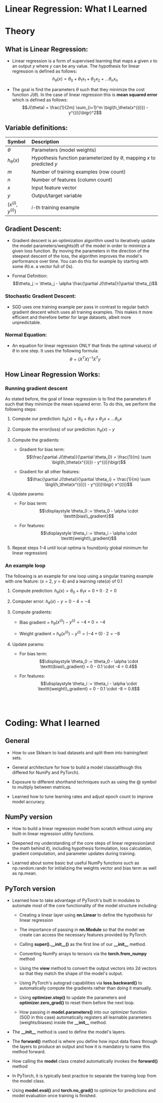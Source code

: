 # Linear Regression: What I Learned

# Theory

## What is Linear Regression:

- Linear regression is a form of supervised learning that maps a given
  $x$ to an output $y$ where $y$ can be any value. The hypothesis for
  linear regression is defined as follows:
  $$h_{\theta}(x) = \theta_0 + {\theta_1}{x_1} + {\theta_2}{x_2} + \dots            {\theta_n}x_n$$

- The goal is find the parameters $\theta$ such that they minimize the
  cost function $J(\theta)$. In the case of linear regression this is
  **mean squared error** which is defined as follows:
  $$J(\theta) = \frac{1}{2m} \sum_{i=1}^m \bigl(h_\theta(x^{(i)}) - y^{(i)}\bigr)^2$$

## Variable definitions:

| Symbol             | Description                                                     |
|:-------------------|:----------------------------------------------------------------|
| $\theta$           | Parameters (model weights)                                      |
| $h_{\theta}(x)$    | Hypothesis function parameterized by $\theta$, mapping $x$ to predicted $y$ |
| $m$                | Number of training examples (row count)                        |
| $n$                | Number of features (column count)                              |
| $x$                | Input feature vector                                            |
| $y$                | Output/target variable                                          |
| $(x^{(i)}, y^{(i)})$| $i$-th training example                                        |


## Gradient Descent:

- Gradient descent is an optimization algorithm used to iteratively
  update the model parameters/weights($\theta$) of the model in order to
  minimize a given loss function. By moving the parameters in the
  direction of the steepest descent of the loss, the algorithm improves
  the model's performance over time. You can do this for example by
  starting with some $\theta$(i.e. a vector full of 0s).

- Formal Definition:
  $$\theta_j := \theta_j - \alpha \frac{\partial J(\theta)}{\partial \theta_j}$$

### Stochastic Gradient Descent:

- SGD uses one training example per pass in contrast to regular batch
  gradient descent which uses all training examples. This makes it more
  efficient and therefore better for large datasets, albeit more
  unpredictable.

### Normal Equation:

- An equation for linear regression ONLY that finds the optimal value(s)
  of $\theta$ in one step. It uses the following formula:
  $$\theta = (X^{T}X)^{-1}X^{T}y$$

## How Linear Regression Works:

### Running gradient descent

As stated before, the goal of linear regression is to find the
parameters $\theta$ such that they minimize the mean squared error. To
do this, we perform the following steps:

1.  Compute our prediction:
    $h_\theta(x) = \theta_0 + \theta_1x + \theta_2x + \dots \theta_nx$

2.  Compute the error(loss) of our prediction: $h_\theta(x) - y$

3.  Compute the gradients:

    - Gradient for bias term:
      $$\frac{\partial J(\theta)}{\partial \theta_0} = \frac{1}{m} \sum \bigl(h_\theta(x^{(i)}) - y^{(i)}\bigr)$$

    - Gradient for all other features:
      $$\frac{\partial J(\theta)}{\partial \theta_i} = \frac{1}{m} \sum \bigl(h_\theta(x^{(i)}) - y^{(i)}\bigr) x^{(i)}$$

4.  Update params:

    - For bias term:
      $$\displaystyle \theta_0 := \theta_0 - \alpha \cdot \texttt{bias\\_gradient}$$

    - For features:
      $$\displaystyle \theta_i := \theta_i - \alpha \cdot \texttt{weight\\_gradient}$$

5.  Repeat steps 1-4 until local optima is found(only global minimum for
    linear regression)

### An example loop

The following is an example for one loop using a singular training
example with one feature: ($x$ = 2, $y$ = 4) and a learning
rate($\alpha$) of 0.1

1.  Compute prediction:
    $h_\theta(x) = \theta_0 + \theta_1x = 0 + 0 \cdot 2 = 0$

2.  Computer error: $h_\theta(x) - y = 0 - 4 = -4$

3.  Compute gradients:

    - Bias gradient = $h_\theta(x^{(i)}) - y^{(i)} = -4 + 0 = -4$

    - Weight gradient =
      $h_\theta(x^{(i)}) - y^{(i)} = (-4 + 0) \cdot 2 = -8$

4.  Update params:

    - For bias term:
      $$\displaystyle \theta_0 := \theta_0 - \alpha \cdot \texttt{bias\\_gradient} = 0 - 0.1 \cdot -4 = 0.4$$

    - For features:
      $$\displaystyle \theta_i := \theta_i - \alpha \cdot \texttt{weight\\_gradient} = 0 - 0.1 \cdot -8 = 0.8$$




  <br></br>

# Coding: What I learned

## General

- How to use Sklearn to load datasets and split them into training/test
  sets.

- General architecture for how to build a model class(although this
  differed for NumPy and PyTorch).

- Exposure to different shorthand techniques such as using the @ symbol
  to multiply between matrices.

- Learned how to tune learning rates and adjust epoch count to improve
  model accuracy.

## NumPy version

- How to build a linear regression model from scratch without using any
  built-in linear regression utility functions.

- Deepened my understanding of the core steps of linear regression(and
  the math behind it), including hypothesis formulation, loss
  calculation, gradient computation, and parameter updates during
  training.

- Learned about some basic but useful NumPy functions such as
  np.random.randn for initializing the weights vector and bias term as
  well as np.mean.

## PyTorch version

- Learned how to take advantage of PyTorch's built in modules to
  automate most of the core functionality of the model structure
  including:

  - Creating a linear layer using **nn.Linear** to define the hypothesis
    for linear regression

  - The importance of passing in **nn.Module** so that the model we
    create can access the necessary features provided by PyTorch.

  - Calling **super().\_\_init\_\_()** as the first line of our
    **\_\_init\_\_** method.

  - Converting NumPy arrays to tensors via the **torch.from_numpy**
    method

  - Using the **view** method to convert the output vectors into 2d
    vectors so that they match the shape of the model's output.

  - Using PyTorch's autograd capabilities via **loss.backward()** to\
    automatically compute the gradients rather than doing it manually.

  - Using **optimizer.step()** to update the parameters and
    **optimizer.zero_grad()** to reset them before the next loop.

  - How passing in **model.parameters()** into our optimizer function
    (SGD in this case) automatically registers all learnable parameters
    (weights/biases) inside the **\_\_init\_\_** method.

- The **\_\_init\_\_** method is used to define the model's layers.

- The **forward()** method is where you define how input data flows
  through the layers to produce an output and how it is mandatory to
  name this method forward.

- How calling the **model** class created automatically invokes the
  **forward()** method

- In PyTorch, it is typically best practice to separate the training
  loop from the model class.

- Using **model.eval()** and **torch.no_grad()** to optimize for
  predictions and model evaluation once training is finished.







